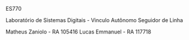 ES770

Laboratório de Sistemas Digitais - Vinculo Autônomo Seguidor de Linha

Matheus Zaniolo - RA 105416 
Lucas Emmanuel - RA 117718


